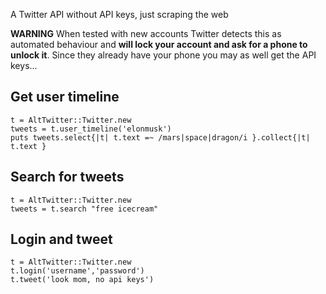A Twitter API without API keys, just scraping the web

**WARNING** When tested with new accounts Twitter detects this as automated
behaviour and **will lock your account and ask for a phone to unlock it**.
Since they already have your phone you may as well get the API keys...

## Get user timeline

```
t = AltTwitter::Twitter.new
tweets = t.user_timeline('elonmusk')
puts tweets.select{|t| t.text =~ /mars|space|dragon/i }.collect{|t| t.text }
```

## Search for tweets

```
t = AltTwitter::Twitter.new
tweets = t.search "free icecream"
```


## Login and tweet

```
t = AltTwitter::Twitter.new
t.login('username','password')
t.tweet('look mom, no api keys')

```
